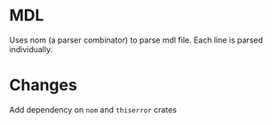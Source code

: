# MDL

Uses nom (a parser combinator) to parse mdl file. Each line is parsed individually.


# Changes

Add dependency on `nom` and `thiserror` crates